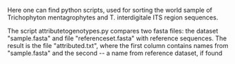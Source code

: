 Here one can find python scripts, used for sorting the world sample of Trichophyton mentagrophytes and T. interdigitale ITS region sequences. 

The script attributetogenotypes.py compares two fasta files: the dataset "sample.fasta" and file "referenceset.fasta" with reference sequences. The result is the file "attributed.txt", where the first column contains names from "sample.fasta" and the second -- a name from reference dataset, if found
